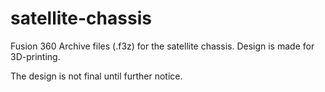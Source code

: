 # satellite-chassis
Fusion 360 Archive files (.f3z) for the satellite chassis. Design is made for 3D-printing.

The design is not final until further notice.
